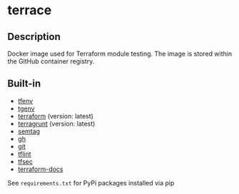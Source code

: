 # terrace

## Description

Docker image used for Terraform module testing. The image is stored within the GitHub container registry.

## Built-in
- [tfenv](https://github.com/tfutils/tfenv)
- [tgenv](https://github.com/cunymatthieu/tgenv)
- [terraform](https://github.com/hashicorp/terraform) (version: latest)
- [terragrunt](https://github.com/gruntwork-io/terragrunt) (version: latest)
- [semtag](https://github.com/nico2sh/semtag)
- [gh](https://cli.github.com/)
- [git](https://github.com/git/git)
- [tflint](https://github.com/terraform-linters/tflint)
- [tfsec](https://github.com/aquasecurity/tfsec)
- [terraform-docs](https://github.com/terraform-docs/terraform-docs)


See `requirements.txt` for PyPi packages installed via pip
